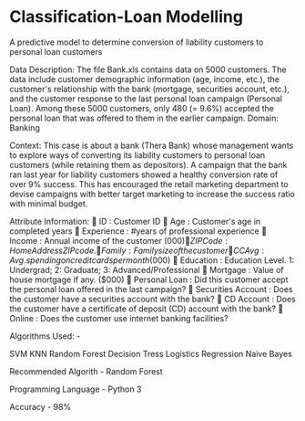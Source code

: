 # Classification-Loan Modelling
A predictive model to determine conversion of liability customers to personal loan customers

Data Description:
The file Bank.xls contains data on 5000 customers. The data include customer demographic information (age, income, etc.), the customer's relationship with the bank (mortgage, securities account, etc.), and the customer response to the last personal loan campaign (Personal Loan). Among these 5000 customers, only 480 (= 9.6%) accepted the personal loan that was offered to them in the earlier campaign.
Domain: Banking

Context: This case is about a bank (Thera Bank) whose management wants to explore ways of converting its liability customers to personal loan customers (while retaining them as depositors). A campaign that the bank ran last year for liability customers showed a healthy conversion rate of over 9% success. This has encouraged the retail marketing department to devise campaigns with better target marketing to increase the success ratio with minimal budget.

Attribute Information:
 ID                  : Customer ID
 Age                 : Customer's age in completed years
 Experience          : #years of professional experience
 Income              : Annual income of the customer ($000)
 ZIP Code            : Home Address ZIP code.
 Family              : Family size of the customer
 CCAvg               : Avg. spending on credit cards per month ($000)
 Education           : Education Level. 1: Undergrad; 2: Graduate; 3: Advanced/Professional
 Mortgage            : Value of house mortgage if any. ($000)
 Personal Loan       : Did this customer accept the personal loan offered in the last campaign?
 Securities Account  : Does the customer have a securities account with the bank?
 CD Account          : Does the customer have a certificate of deposit (CD) account with the bank?
 Online              : Does the customer use internet banking facilities?

Algorithms Used: -

SVM
KNN
Random Forest
Decision Tress
Logistics Regression
Naive Bayes

Recommended Algorith - Random Forest

Programming Language - Python 3

Accuracy - 98%












